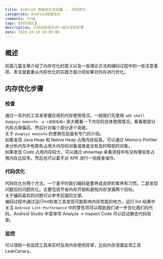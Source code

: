 ```yaml
---
title: Android 性能优化实战篇 -- 内存优化
categories: Android性能优化
comments: true
tags: [内存优化]
description: 介绍内存优化的一般方法和步骤
date: 2018-10-10 10:00:00
---
```



## 概述

前面几篇文章介绍了内存优化的意义以及一些理论方法和编码过程中的一些注意事项，本文就着重从内存优化的实践方面介绍如果对内存进行优化。

## 内存优化步骤

### 检查

通过一系列的工具来掌握应用的内存使用情况，一般我们先使用 `adb shell dumpsys meminfo -a <进程名称>` 来大概看一下内存的总体使用情况，看看那部分内存占用偏高，然后针对每个部分逐个突破。    
关于 `dumpsys meminfo` 的使用在前面有专门的介绍。    
如果发现 Java Heap 和 Native Heap 占用内存较高，可以通过 Memory Profiler 来分析内存中有那些占用大内存的对象或者是没有及时释放的对象。    
如果发现 Code 占用内存较大，可以通过 showmap 来看进程中有没有哪些库占用内存比较多。然后也可以着手对 APK 进行一些瘦身操作。    


### 代码优化

代码优化分两个方法，一个是平时我们编码是要养成良好的素养和习惯。二是发现问题后的问题优化。主要包括节省内存开销和避免内存泄漏两个目标。    
关于编码喜欢的问题可以参考前面的文章。    
编码过程中通过运行lint检查工具发现可能影响内存性能的地方。运行 lint 结果中关注 `Android Lint:Performance` 中的警告项可以帮助我们进一步优化我们的代码。Android Studio 中菜单项 Analyze -> Inspect Code 可以启动静态代码检查。    

### 监控

可以借助一些监控工具来实时监测内存使用异常，比如内存泄漏监测工具 LeakCanary。    

